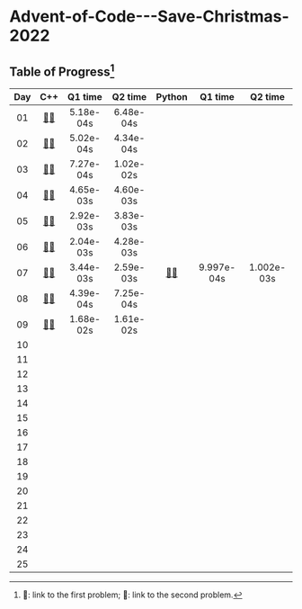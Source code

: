 # Advent-of-Code---Save-Christmas-2022

## Table of Progress[^1]
|Day|C++|Q1 time|Q2 time|Python|Q1 time|Q2 time|
|:---:|:---:|:---:|:---:|:---:|:---:|:---:|
|01|[:rabbit:](https://github.com/Mushi0/Advent-of-Code---Save-Christmas-2022/tree/main/Cpp/Q_1_1)[:bear:](https://github.com/Mushi0/Advent-of-Code---Save-Christmas-2022/tree/main/Cpp/Q_1_2)|5.18e-04s|6.48e-04s||||
|02|[:rabbit:](https://github.com/Mushi0/Advent-of-Code---Save-Christmas-2022/tree/main/Cpp/Q_2_1)[:bear:](https://github.com/Mushi0/Advent-of-Code---Save-Christmas-2022/tree/main/Cpp/Q_2_2)|5.02e-04s|4.34e-04s||||
|03|[:rabbit:](https://github.com/Mushi0/Advent-of-Code---Save-Christmas-2022/tree/main/Cpp/Q_3_1)[:bear:](https://github.com/Mushi0/Advent-of-Code---Save-Christmas-2022/tree/main/Cpp/Q_3_2)|7.27e-04s|1.02e-02s||||
|04|[:rabbit:](https://github.com/Mushi0/Advent-of-Code---Save-Christmas-2022/tree/main/Cpp/Q_4_1)[:bear:](https://github.com/Mushi0/Advent-of-Code---Save-Christmas-2022/tree/main/Cpp/Q_4_2)|4.65e-03s|4.60e-03s||||
|05|[:rabbit:](https://github.com/Mushi0/Advent-of-Code---Save-Christmas-2022/tree/main/Cpp/Q_5_1)[:bear:](https://github.com/Mushi0/Advent-of-Code---Save-Christmas-2022/tree/main/Cpp/Q_5_2)|2.92e-03s|3.83e-03s||||
|06|[:rabbit:](https://github.com/Mushi0/Advent-of-Code---Save-Christmas-2022/tree/main/Cpp/Q_6_1)[:bear:](https://github.com/Mushi0/Advent-of-Code---Save-Christmas-2022/tree/main/Cpp/Q_6_2)|2.04e-03s|4.28e-03s||||
|07|[:rabbit:](https://github.com/Mushi0/Advent-of-Code---Save-Christmas-2022/tree/main/Cpp/Q_7_1)[:bear:](https://github.com/Mushi0/Advent-of-Code---Save-Christmas-2022/tree/main/Cpp/Q_7_2)|3.44e-03s|2.59e-03s|[:rabbit:](https://github.com/Mushi0/Advent-of-Code---Save-Christmas-2022/blob/main/Python/Q_7_1.py)[:bear:](https://github.com/Mushi0/Advent-of-Code---Save-Christmas-2022/blob/main/Python/Q_7_2.py)|9.997e-04s|1.002e-03s|
|08|[:rabbit:](https://github.com/Mushi0/Advent-of-Code---Save-Christmas-2022/tree/main/Cpp/Q_8_1)[:bear:](https://github.com/Mushi0/Advent-of-Code---Save-Christmas-2022/tree/main/Cpp/Q_8_2)|4.39e-04s|7.25e-04s||||
|09|[:rabbit:](https://github.com/Mushi0/Advent-of-Code---Save-Christmas-2022/tree/main/Cpp/Q_9_1)[:bear:](https://github.com/Mushi0/Advent-of-Code---Save-Christmas-2022/tree/main/Cpp/Q_9_2)|1.68e-02s|1.61e-02s||||
|10|||||||
|11|||||||
|12|||||||
|13|||||||
|14|||||||
|15|||||||
|16|||||||
|17|||||||
|18|||||||
|19|||||||
|20|||||||
|21|||||||
|22|||||||
|23|||||||
|24|||||||
|25|||||||

[^1]: :rabbit:: link to the first problem; :bear:: link to the second problem. 
